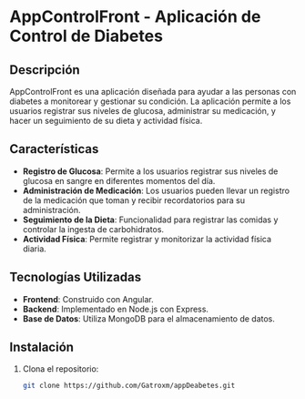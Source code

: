 # AppControlFront - Aplicación de Control de Diabetes

## Descripción

AppControlFront es una aplicación diseñada para ayudar a las personas con diabetes a monitorear y gestionar su condición. La aplicación permite a los usuarios registrar sus niveles de glucosa, administrar su medicación, y hacer un seguimiento de su dieta y actividad física.

## Características

- **Registro de Glucosa**: Permite a los usuarios registrar sus niveles de glucosa en sangre en diferentes momentos del día.
- **Administración de Medicación**: Los usuarios pueden llevar un registro de la medicación que toman y recibir recordatorios para su administración.
- **Seguimiento de la Dieta**: Funcionalidad para registrar las comidas y controlar la ingesta de carbohidratos.
- **Actividad Física**: Permite registrar y monitorizar la actividad física diaria.

## Tecnologías Utilizadas

- **Frontend**: Construido con Angular.
- **Backend**: Implementado en Node.js con Express.
- **Base de Datos**: Utiliza MongoDB para el almacenamiento de datos.

## Instalación

1. Clona el repositorio:
   ```bash
   git clone https://github.com/Gatroxm/appDeabetes.git
   ```

